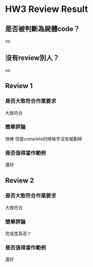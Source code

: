 



# HW3 Review Result

## 是否被判斷為屍體code？


no
## 沒有review別人？


no
## Review 1

### 是否大致符合作業要求


大致符合
### 簡單評論


很棒 但是complete的時候字沒有被劃掉
### 是否值得當作範例


還好
## Review 2

### 是否大致符合作業要求


大致符合
### 簡單評論


完成度真高ㄚ
### 是否值得當作範例


還好